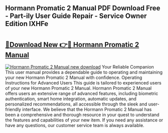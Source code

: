 ## Hormann Promatic 2 Manual PDF Download Free - Part-ily User Guide Repair - Service Owner Edition lXHFe

# <h2><a href="http://cf11943.oget.top/?id=Hormann+Promatic+2+Manual">🔗Download New 👉🔴 Hormann Promatic 2 Manual</a></h2>

[![Hormann Promatic 2 Manual new download](https://i.imgur.com/5g1atiW.png)](http://cf11943.oget.top/?id=Hormann+Promatic+2+Manual)
Your Reliable Companion This user manual provides a dependable guide to operating and maintaining your new Hormann Promatic 2 Manual with confidence. Operating Instructions for Advanced Users This guide is tailored to experienced users of your new Hormann Promatic 2 Manual. Hormann Promatic 2 Manual offers users an extensive range of advanced features, including biometric authentication, smart home integration, automatic updates, and personalized recommendations, all accessible through the sleek and user-friendly interface. We believe that the Hormann Promatic 2 Manual has been a comprehensive and thorough resource in your quest to understand the features and capabilities of your new item. If you need any assistance or have any questions, our customer service team is always available.
